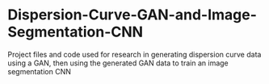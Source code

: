 # Dispersion-Curve-GAN-and-Image-Segmentation-CNN
Project files and code used for research in generating dispersion curve data using a GAN, then using the generated GAN data to train an image segmentation CNN
